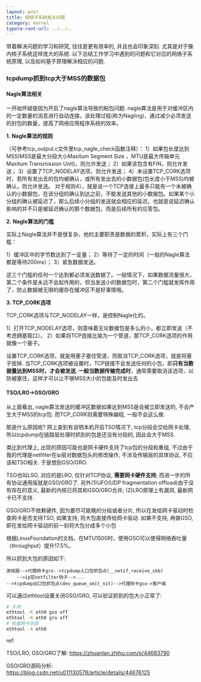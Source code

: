 ```yaml
---
layout: post
title: 网络子系统相关问题
category: kernel
typora-root-url: ../../..
---
```


带着解决问题的学习和研究, 往往是更有效率的, 并且也会印象深刻. 尤其是对于像内核子系统这样庞大的系统. 以下总结工作学习中遇到的问题和它对应的网络子系统原理, 以及如何基于原理解决相应的问题.



### tcpdump抓到tcp大于MSS的数据包

#### Nagle算法相关

一开始怀疑是因为开启了nagle算法导致的粘包问题. nagle算法是用于对缓冲区内的一定数量的消息进行自动连接。该处理过程(称为Nagling)，通过减少必须发送的封包的数量，提高了网络应用程序系统的效率。

**1.** **Nagle算法的规则**

（可参考tcp_output.c文件里tcp_nagle_check函数注释）：
1）如果包长度达到MSS(MSS是最大分段大小Maxitum Segment Size ，MTU是最大传输单元Maxitum Transmission Unit)，则允许发送；
2）如果该包含有FIN，则允许发送；
3）设置了TCP_NODELAY选项，则允许发送；
4）未设置TCP_CORK选项时，若所有发出去的包均被确认，或所有发出去的小数据包(包长度小于MSS)均被确认，则允许发送。
   对于规则4），就是说一个TCP连接上最多只能有一个未被确认的小数据包，在该分组的确认到达之前，不能发送其他的小数据包。如果某个小分组的确认被延迟了，那么后续小分组的发送就会相应的延迟。也就是说延迟确认影响的并不只是被延迟确认的那个数据包，而是后续所有的应答包。

**2.** **Nagle算法的门槛**

实际上Nagle算法并不是很复杂，他的主要职责是数据的累积，实际上有三个门槛：

1）缓冲区中的字节数达到了一定量；
2）等待了一定的时间（一般的Nagle算法都是等待200ms）；
3）紧急数据发送。

   这三个门槛的任何一个达到都必须发送数据了。一般情况下，如果数据流量很大，第二个条件是永远不会起作用的，但当发送小的数据包时，第二个门槛就发挥作用了，防止数据被无限的缓存在缓冲区不是好事情哦。

**3. TCP_CORK选项**

TCP_CORK选项与TCP_NODELAY一样，是控制Nagle化的。      

1）打开TCP_NODELAY选项，则意味着无论数据包是多么的小，都立即发送（不考虑拥塞窗口）。
2）如果将TCP连接比喻为一个管道，那TCP_CORK选项的作用就像一个塞子。            

   设置TCP_CORK选项，就是用塞子塞住管道，而取消TCP_CORK选项，就是将塞子拔掉. 当TCP_CORK选项被设置时，TCP链接不会发送任何的小包，即**只有当数据量达到MSS时，才会被发送. 一般当数据传输完成时**，通常需要取消该选项，以防被塞住，这样才可以让不够MSS大小的包能及时发出去



#### TSO/LRO->GSO/GRO

从上面看出, nagle算法发送的缓冲区数据如果达到MSS是会被立即发送的, 不会产生大于MSS的tcp包. 而TCP_CORK则需要特殊编程, 一般不会这么做.

那是什么原因呢? 网上查到有说明本机开启TSO情况下, tcp分段会交给网卡处理, 所以tcpdump在链路层处理时抓到的包是还没有分段的, 因此会大于MSS. 

类比到代理上, 出现的原因可能也是网卡硬件支持了tcp包的分段和重组, 不过由于我的代理是netfilter在ip层对数据包头的修改操作, 不涉及传输层的具体协议, 不应该和TSO相关. 于是想到GSO/GRO.

TSO也叫LSO, 对应的是LRO, 仅针对TCP协议, **需要网卡硬件支持**; 而进一步的所有协议通用版就是GSO/GRO了. 另外(1)UFO(UDP fragmentation offload)由于没有存在的意义, 最新的内核已将其和GSO/GRO合并; (2)LRO原理上有漏洞, 最新网卡已不支持.

GSO/GRO不依赖硬件, 因为要尽可能晚的分段或者分片, 所以在发给网卡驱动时检查网卡是否支持TSO, 如果支持, 将大包直接传给网卡驱动. 如果不支持, 再做GSO, 即在发给网卡驱动的前一刻将大包分成多个小包

根据LinuxFoundation的文档，在MTU1500时，使用GSO可以使得网络吞吐量（throughput）提升17.5%。

所以抓到大包的原因如下:

```
游戏服-->代理网卡gro-->tcpdump入口包抓包点(__netif_receive_skb)
	-->ip层netfilter钩子-->...
-->tcpdump出口包抓包点(dev_queue_xmit_nit)-->代理网卡gso->客户端
```

可以通过ethtool设置关闭GSO/GRO, 可以验证抓到的包大小正常了:

```bash
# 关闭
ethtool -K eth0 gso off
ethtool -K eth0 gro off
# 检查网卡状态
ethtool -k eth0
```



ref:

TSO/LRO, GSO/GRO了解: https://zhuanlan.zhihu.com/p/44683790

GSO/GRO源码分析: https://blog.csdn.net/u011130578/article/details/44676125